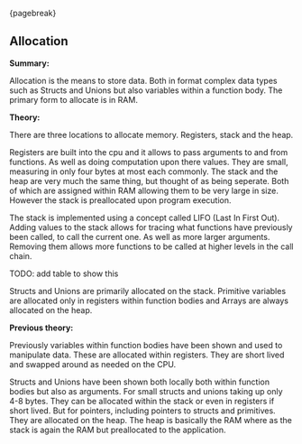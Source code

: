 {pagebreak}

## Allocation
**Summary:**

Allocation is the means to store data. Both in format complex data types such as Structs and Unions but also variables within a function body. The primary form to allocate is in RAM.

**Theory:**

There are three locations to allocate memory. Registers, stack and the heap.

Registers are built into the cpu and it allows to pass arguments to and from functions. As well as doing computation upon there values. They are small, measuring in only four bytes at most each commonly.
The stack and the heap are very much the same thing, but thought of as being seperate. Both of which are assigned within RAM allowing them to be very large in size. However the stack is preallocated upon program execution.

The stack is implemented using a concept called LIFO (Last In First Out). Adding values to the stack allows for tracing what functions have previously been called, to call the current one. As well as more larger arguments. Removing them allows more functions to be called at higher levels in the call chain.

TODO: add table to show this

Structs and Unions are primarily allocated on the stack. Primitive variables are allocated only in registers within function bodies and Arrays are always allocated on the heap.

**Previous theory:**

Previously variables within function bodies have been shown and used to manipulate data. These are allocated within registers. They are short lived and swapped around as needed on the CPU.

Structs and Unions have been shown both locally both within function bodies but also as arguments. For small structs and unions taking up only 4-8 bytes. They can be allocated within the stack or even in registers if short lived. 
But for pointers, including pointers to structs and primitives. They are allocated on the heap. The heap is basically the RAM where as the stack is again the RAM but preallocated to the application.